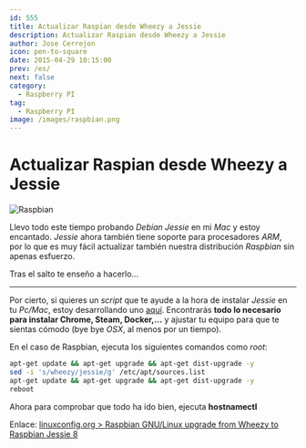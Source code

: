 ```yaml
---
id: 555
title: Actualizar Raspian desde Wheezy a Jessie
description: Actualizar Raspian desde Wheezy a Jessie
author: Jose Cerrejon
icon: pen-to-square
date: 2015-04-29 10:15:00
prev: /es/
next: false
category:
  - Raspberry PI
tag:
  - Raspberry PI
image: /images/raspbian.png
---
```


# Actualizar Raspian desde Wheezy a Jessie

![Raspbian](/images/raspbian.png)

Llevo todo este tiempo probando *Debian Jessie* en mi *Mac* y estoy encantado. *Jessie* ahora también tiene soporte para procesadores *ARM*, por lo que es muy fácil actualizar también nuestra distribución *Raspbian* sin apenas esfuerzo.

Tras el salto te enseño a hacerlo...

- - -
Por cierto, si quieres un *script* que te ayude a la hora de instalar *Jessie* en tu *Pc/Mac*, estoy desarrollando uno [aquí](https://github.com/jmcerrejon/scripts/blob/master/debian_8_post_install.sh). Encontrarás **todo lo necesario para instalar Chrome, Steam, Docker,...** y ajustar tu equipo para que te sientas cómodo (bye bye *OSX*, al menos por un tiempo).

En el caso de Raspbian, ejecuta los siguientes comandos como *root*:

```bash
apt-get update && apt-get upgrade && apt-get dist-upgrade -y
sed -i 's/wheezy/jessie/g' /etc/apt/sources.list
apt-get update && apt-get upgrade && apt-get dist-upgrade -y
reboot
```

Ahora para comprobar que todo ha ido bien, ejecuta **hostnamectl**

Enlace: [linuxconfig.org > Raspbian GNU/Linux upgrade from Wheezy to Raspbian Jessie 8](http://linuxconfig.org/raspbian-gnu-linux-upgrade-from-wheezy-to-raspbian-jessie-8)